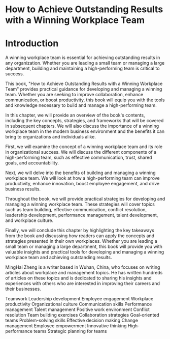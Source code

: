 # How to Achieve Outstanding Results with a Winning Workplace Team

# Introduction

A winning workplace team is essential for achieving outstanding results in any organization. Whether you are leading a small team or managing a large department, building and maintaining a high-performing team is critical to success.

This book, "How to Achieve Outstanding Results with a Winning Workplace Team" provides practical guidance for developing and managing a winning team. Whether you are seeking to improve collaboration, enhance communication, or boost productivity, this book will equip you with the tools and knowledge necessary to build and manage a high-performing team.

In this chapter, we will provide an overview of the book's contents, including the key concepts, strategies, and frameworks that will be covered in subsequent chapters. We will also discuss the importance of a winning workplace team in the modern business environment and the benefits it can bring to organizations and individuals alike.

First, we will examine the concept of a winning workplace team and its role in organizational success. We will discuss the different components of a high-performing team, such as effective communication, trust, shared goals, and accountability.

Next, we will delve into the benefits of building and managing a winning workplace team. We will look at how a high-performing team can improve productivity, enhance innovation, boost employee engagement, and drive business results.

Throughout the book, we will provide practical strategies for developing and managing a winning workplace team. These strategies will cover topics such as team building, effective communication, conflict resolution, leadership development, performance management, talent development, and workplace culture.

Finally, we will conclude this chapter by highlighting the key takeaways from the book and discussing how readers can apply the concepts and strategies presented in their own workplaces. Whether you are leading a small team or managing a large department, this book will provide you with valuable insights and practical tools for developing and managing a winning workplace team and achieving outstanding results.

MingHai Zheng is a writer based in Wuhan, China, who focuses on writing articles about workplace and management topics. He has written hundreds of articles on these topics and is dedicated to sharing his insights and experiences with others who are interested in improving their careers and their businesses.


Teamwork
Leadership development
Employee engagement
Workplace productivity
Organizational culture
Communication skills
Performance management
Talent management
Positive work environment
Conflict resolution
Team building exercises
Collaboration strategies
Goal-oriented teams
Problem-solving skills
Effective decision making
Change management
Employee empowerment
Innovative thinking
High-performance teams
Strategic planning for teams
